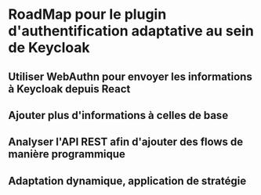 # RoadMap pour le plugin d'authentification adaptative au sein de Keycloak

## Utiliser WebAuthn pour envoyer les informations à Keycloak depuis React

## Ajouter plus d'informations à celles de base

## Analyser l'API REST afin d'ajouter des flows de manière programmique

## Adaptation dynamique, application de stratégie
